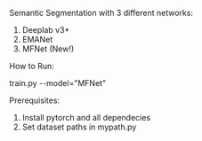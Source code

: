 Semantic Segmentation with 3 different networks:
1) Deeplab v3+ 
2) EMANet
3) MFNet (New!)

How to Run:

train.py --model="MFNet" 


Prerequisites:
1) Install pytorch and all dependecies
2) Set dataset paths in mypath.py
